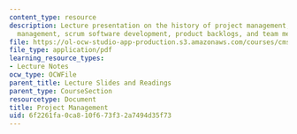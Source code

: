 ```yaml
---
content_type: resource
description: Lecture presentation on the history of project management, agile project
  management, scrum software development, product backlogs, and team meetings.
file: https://ol-ocw-studio-app-production.s3.amazonaws.com/courses/cms-611j-creating-video-games-fall-2014/6f2261fa0ca810f673f32a7494d35f73_MITCMS_611JF14_AgileLec1.pdf
file_type: application/pdf
learning_resource_types:
- Lecture Notes
ocw_type: OCWFile
parent_title: Lecture Slides and Readings
parent_type: CourseSection
resourcetype: Document
title: Project Management
uid: 6f2261fa-0ca8-10f6-73f3-2a7494d35f73
---
```

